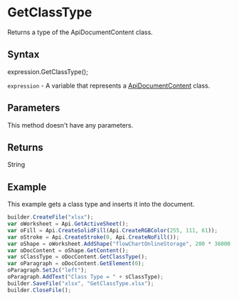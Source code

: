 # GetClassType

Returns a type of the ApiDocumentContent class.

## Syntax

expression.GetClassType();

`expression` - A variable that represents a [ApiDocumentContent](../ApiDocumentContent.md) class.

## Parameters

This method doesn't have any parameters.

## Returns

String

## Example

This example gets a class type and inserts it into the document.

```javascript
builder.CreateFile("xlsx");
var oWorksheet = Api.GetActiveSheet();
var oFill = Api.CreateSolidFill(Api.CreateRGBColor(255, 111, 61));
var oStroke = Api.CreateStroke(0, Api.CreateNoFill());
var oShape = oWorksheet.AddShape("flowChartOnlineStorage", 200 * 36000, 60 * 36000, oFill, oStroke, 0, 2 * 36000, 0, 3 * 36000);
var oDocContent = oShape.GetContent();
var sClassType = oDocContent.GetClassType();
var oParagraph = oDocContent.GetElement(0);
oParagraph.SetJc("left");
oParagraph.AddText("Class Type = " + sClassType);
builder.SaveFile("xlsx", "GetClassType.xlsx");
builder.CloseFile();
```